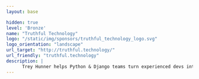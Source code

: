 ```yaml
---
layout: base

hidden: true
level: 'Bronze'
name: "Truthful Technology"
logo: "/static/img/sponsors/truthful_technology_logo.svg"
logo_orientation: "landscape"
url_target: "http://truthful.technology/"
url_friendly: "truthful.technology"
description: |
      Trey Hunner helps Python & Django teams turn experienced devs into experienced Python devs through on-site team training. Trey's custom training sessions are always hands-on because learning primarily happens from doing. All new skills learned are re-enforced through comparisons and analogies to already understood technologies. All skills are acquired through coding, reflecting, and re-solving programming exercises individually or as a group. If you have a team of developers who need to learn Python & Django better, contact Trey Hunner. I would love to chat with you.
---
```

